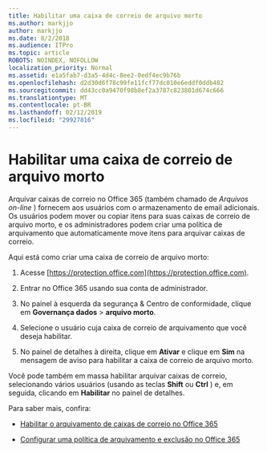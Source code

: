 ```yaml
---
title: Habilitar uma caixa de correio de arquivo morto
ms.author: markjjo
author: markjjo
ms.date: 8/2/2018
ms.audience: ITPro
ms.topic: article
ROBOTS: NOINDEX, NOFOLLOW
localization_priority: Normal
ms.assetid: e1a5fab7-d3a5-4d4c-8ee2-0edf4ec9b76b
ms.openlocfilehash: d2d30d6f78c99fe11fcf77dc010e6eddf0ddb482
ms.sourcegitcommit: dd43cc0a9470f98b8ef2a3787c823801d674c666
ms.translationtype: MT
ms.contentlocale: pt-BR
ms.lasthandoff: 02/12/2019
ms.locfileid: "29927816"
---
```

# <a name="enable-an-archive-mailbox"></a>Habilitar uma caixa de correio de arquivo morto

Arquivar caixas de correio no Office 365 (também chamado de *Arquivos on-line* ) fornecem aos usuários com o armazenamento de email adicionais. Os usuários podem mover ou copiar itens para suas caixas de correio de arquivo morto, e os administradores podem criar uma política de arquivamento que automaticamente move itens para arquivar caixas de correio. 
  
Aqui está como criar uma caixa de correio de arquivo morto:
  
1. Acesse [https://protection.office.com](https://protection.office.com).
    
2. Entrar no Office 365 usando sua conta de administrador.
    
3. No painel à esquerda da segurança &amp; Centro de conformidade, clique em **Governança dados** \> **arquivo morto**.
    
4. Selecione o usuário cuja caixa de correio de arquivamento que você deseja habilitar.
    
5. No painel de detalhes à direita, clique em **Ativar** e clique em **Sim** na mensagem de aviso para habilitar a caixa de correio de arquivo morto. 
    
Você pode também em massa habilitar arquivar caixas de correio, selecionando vários usuários (usando as teclas **Shift** ou **Ctrl** ) e, em seguida, clicando em **Habilitar** no painel de detalhes. 
  
Para saber mais, confira:
  
- [Habilitar o arquivamento de caixas de correio no Office 365](https://support.office.com/article/enable-archive-mailboxes-in-the-office-365-security-compliance-center-268a109e-7843-405b-bb3d-b9393b2342ce)
    
- [Configurar uma política de arquivamento e exclusão no Office 365](https://support.office.com/article/Set-up-an-archive-and-deletion-policy-for-mailboxes-in-your-Office-365-organization-ec3587e4-7b4a-40fb-8fb8-8aa05aeae2ce)
    

